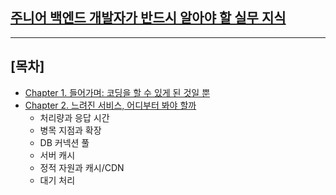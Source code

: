 ## [주니어 백엔드 개발자가 반드시 알아야 할 실무 지식](https://product.kyobobook.co.kr/detail/S000216376461)
---
## [목차]
- [Chapter 1. 들어가며: 코딩을 할 수 있게 된 것일 뿐](https://github.com/kyungjinleelee/for-junior-backend-developer/blob/main/chapter-01/%EB%93%A4%EC%96%B4%EA%B0%80%EB%A9%B0/%EC%BD%94%EB%94%A9%EC%9D%84%20%ED%95%A0%20%EC%88%98%20%EC%9E%88%EA%B2%8C%20%EB%90%9C%20%EA%B2%83%EC%9D%BC%20%EB%BF%90.md)
- [Chapter 2. 느려진 서비스, 어디부터 봐야 할까]()
  - 처리량과 응답 시간
  - 병목 지점과 확장
  - DB 커넥션 풀
  - 서버 캐시
  - 정적 자원과 캐시/CDN
  - 대기 처리

